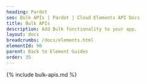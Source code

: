 ```yaml
---
heading: Pardot
seo: Bulk APIs | Pardot | Cloud Elements API Docs
title: Bulk APIs
description: Add Bulk functionality to your app.
layout: docs
breadcrumbs: /docs/elements.html
elementId: 90
parent: Back to Element Guides
order: 35
---
```


{% include bulk-apis.md %}
